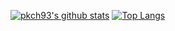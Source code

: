 [![pkch93's github stats](https://github-readme-stats.vercel.app/api?username=pkch93&show_icons=true)](https://github.com/anuraghazra/github-readme-stats)
[![Top Langs](https://github-readme-stats.vercel.app/api/top-langs/?username=pkch93)](https://github.com/anuraghazra/github-readme-stats)
